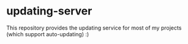 # updating-server
This repository provides the updating service for most of my projects (which support auto-updating) :)
